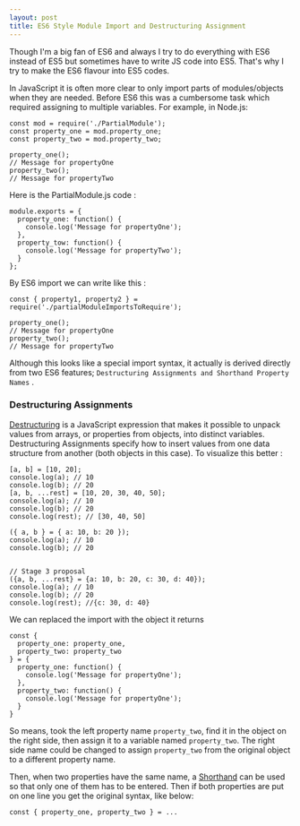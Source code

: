 ```yaml
---
layout: post
title: ES6 Style Module Import and Destructuring Assignment
---
```


Though I'm a big fan of ES6 and always I try to do everything with ES6 instead of ES5 but sometimes have to write JS code into ES5. That's why I try to make the ES6 flavour into ES5 codes.

In JavaScript it is often more clear to only import parts of modules/objects when they are needed. Before ES6 this was a cumbersome task which required assigning to multiple variables. For example, in Node.js:

```
const mod = require('./PartialModule');
const property_one = mod.property_one;
const property_two = mod.property_two;

property_one();
// Message for propertyOne
property_two();
// Message for propertyTwo

```
Here is the PartialModule.js code :

```
module.exports = {
  property_one: function() {
    console.log('Message for propertyOne');
  },
  property_tow: function() {
    console.log('Message for propertyTwo');
  }
};

```
By ES6 import we can write like this :

```
const { property1, property2 } = require('./partialModuleImportsToRequire');

property_one();
// Message for propertyOne
property_two();
// Message for propertyTwo

```

Although this looks like a special import syntax, it actually is derived directly from two ES6 features; `Destructuring Assignments and Shorthand Property Names` .

### Destructuring Assignments

[Destructuring](https://developer.mozilla.org/en-US/docs/Web/JavaScript/Reference/Operators/Destructuring_assignment) is a JavaScript expression that makes it possible to unpack values from arrays, or properties from objects, into distinct variables.
Destructuring Assignments specify how to insert values from one data structure from another (both objects in this case). To visualize this better :

```
[a, b] = [10, 20];
console.log(a); // 10
console.log(b); // 20
[a, b, ...rest] = [10, 20, 30, 40, 50];
console.log(a); // 10
console.log(b); // 20
console.log(rest); // [30, 40, 50]

({ a, b } = { a: 10, b: 20 });
console.log(a); // 10
console.log(b); // 20


// Stage 3 proposal
({a, b, ...rest} = {a: 10, b: 20, c: 30, d: 40});
console.log(a); // 10
console.log(b); // 20
console.log(rest); //{c: 30, d: 40}
```

We can replaced the import with the object it returns

```
const {
  property_one: property_one,
  property_two: property_two
} = {
  property_one: function() {
    console.log('Message for propertyOne');
  },
  property_two: function() {
    console.log('Message for propertyOne');
  }
}

```

So means, took the left property name `property_two`, find it in the object on the right side, then assign it to a variable named `property_two`. The right side name could be changed to assign `property_two` from the original object to a different property name.

Then, when two properties have the same name, a [Shorthand](https://developer.mozilla.org/en-US/docs/Web/JavaScript/Reference/Operators/Object_initializer) can be used so that only one of them has to be entered. Then if both properties are put on one line you get the original syntax, like below:

```
const { property_one, property_two } = ...
```
